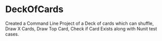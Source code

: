 # DeckOfCards
Created a Command Line Project of a Deck of cards which can shuffle, Draw X Cards, Draw Top Card, Check if Card Exists along with Nunit test cases.
